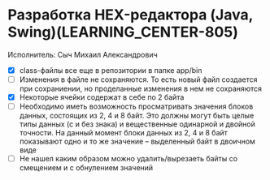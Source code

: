 # Разработка HEX-редактора (Java, Swing)(LEARNING_CENTER-805)

Исполнитель: Сыч Михаил Александрович

- [x] class-файлы все еще в репозитории в папке app/bin
- [ ] Изменения в файле не сохраняются. То есть новый файл создается при сохраниении, но проделанные изменения в нем не сохраняются
- [x] Некоторые ячейки содержат в себе по 2 байта
- [ ] Необходимо иметь возможность просматривать значения блоков данных, состоящих из 2, 4 и 8 байт. Это должны могут быть целые типы данных (с и без знака) и вещественные одинарной и двойной точности. На данный момент блоки данных из  2, 4 и 8 байт показывают одно и то же значение – выделенный байт в двоичном виде
- [ ] Не нашел каким образом можно удалить/вырезаеть байты со смещением и с обнулением значений
